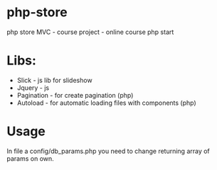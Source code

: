 # php-store
php store MVC - course project - online course php start 
# Libs:
  * Slick - js lib for slideshow
  * Jquery - js
  * Pagination - for create pagination (php)
  * Autoload - for automatic loading files with components (php)
# Usage
In file a config/db_params.php you need to change returning array of params on own.
